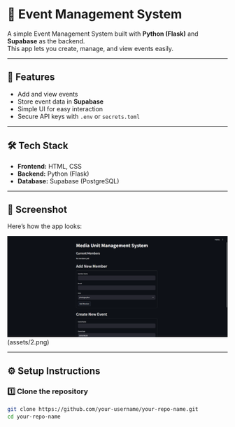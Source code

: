 # 🎉 Event Management System  

A simple Event Management System built with **Python (Flask)** and **Supabase** as the backend.  
This app lets you create, manage, and view events easily.

---

## 🚀 Features  
- Add and view events  
- Store event data in **Supabase**  
- Simple UI for easy interaction  
- Secure API keys with `.env` or `secrets.toml`  

---

## 🛠️ Tech Stack  
- **Frontend:** HTML, CSS  
- **Backend:** Python (Flask)  
- **Database:** Supabase (PostgreSQL)  

---

## 📸 Screenshot  

Here’s how the app looks:  

![App Screenshot](assets/1.png)(assets/2.png)   

---

## ⚙️ Setup Instructions  

### 1️⃣ Clone the repository  
```bash
git clone https://github.com/your-username/your-repo-name.git
cd your-repo-name
